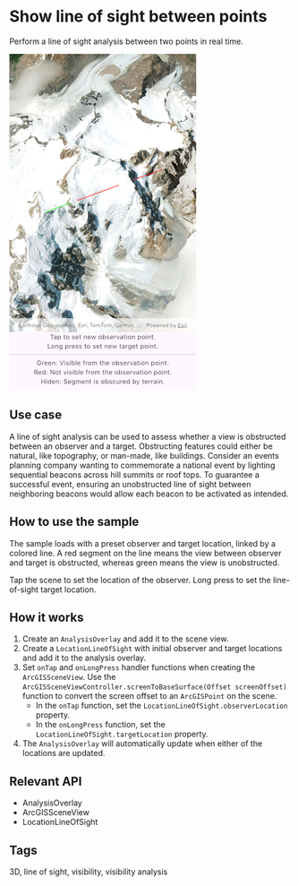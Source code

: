 # Show line of sight between points

Perform a line of sight analysis between two points in real time.

![Image of show line of sight between points](show_line_of_sight_between_points.png)

## Use case

A line of sight analysis can be used to assess whether a view is obstructed between an observer and a target. Obstructing features could either be natural, like topography, or man-made, like buildings. Consider an events planning company wanting to commemorate a national event by lighting sequential beacons across hill summits or roof tops. To guarantee a successful event, ensuring an unobstructed line of sight between neighboring beacons would allow each beacon to be activated as intended.

## How to use the sample

The sample loads with a preset observer and target location, linked by a colored line. A red segment on the line means the view between observer and target is obstructed, whereas green means the view is unobstructed.

Tap the scene to set the location of the observer. Long press to set the line-of-sight target location.

## How it works

1. Create an `AnalysisOverlay` and add it to the scene view.
2. Create a `LocationLineOfSight` with initial observer and target locations and add it to the analysis overlay.
3. Set `onTap` and `onLongPress` handler functions when creating the `ArcGISSceneView`. Use the `ArcGISSceneViewController.screenToBaseSurface(Offset screenOffset)` function to convert the screen offset to an `ArcGISPoint` on the scene.
   - In the `onTap` function, set the `LocationLineOfSight.observerLocation` property.
   - In the `onLongPress` function, set the `LocationLineOfSight.targetLocation` property.
4. The `AnalysisOverlay` will automatically update when either of the locations are updated.

## Relevant API

* AnalysisOverlay
* ArcGISSceneView
* LocationLineOfSight

## Tags

3D, line of sight, visibility, visibility analysis
